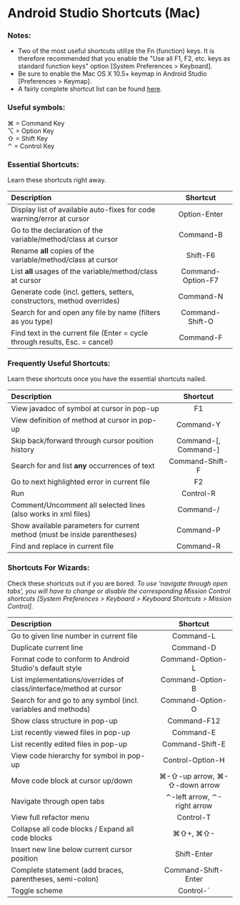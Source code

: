 # Android Studio Shortcuts (Mac)

### Notes:

* Two of the most useful shortcuts utilize the Fn (function) keys. It is therefore recommended that you enable the "Use all F1, F2, etc. keys as standard function keys" option [System Preferences > Keyboard].
* Be sure to enable the Mac OS X 10.5+ keymap in Android Studio [Preferences > Keymap].
* A fairly complete shortcut list can be found [here](http://www.jetbrains.com/idea/docs/IntelliJIDEA_ReferenceCard_Mac.pdf).

### Useful symbols:

&#8984; = Command Key  
&#8997; = Option Key  
&#8679; = Shift Key  
&#8963; = Control Key

### Essential Shortcuts:

Learn these shortcuts right away.

| Description                                                                             | Shortcut             |
|:----------------------------------------------------------------------------------------|:--------------------:|
| Display list of available auto-fixes for code warning/error at cursor                   | Option-Enter         |
| Go to the declaration of the variable/method/class at cursor                            | Command-B            |
| Rename **all** copies of the variable/method/class at cursor                            | Shift-F6           |
| List **all** usages of the variable/method/class at cursor                              | Command-Option-F7    |
| Generate code (incl. getters, setters, constructors, method overrides)                  | Command-N            |
| Search for and open any file by name (filters as you type)                              | Command-Shift-O      |
| Find text in the current file (Enter = cycle through results, Esc. = cancel)            | Command-F            |

### Frequently Useful Shortcuts:

Learn these shortcuts once you have the essential shortcuts nailed.

| Description                                                                             | Shortcut             |
|:----------------------------------------------------------------------------------------|:--------------------:|
| View javadoc of symbol at cursor in pop-up                                              | F1                   |
| View definition of method at cursor in pop-up                                           | Command-Y            |
| Skip back/forward through cursor position history                                       | Command-[, Command-] |
| Search for and list **any** occurrences of text                                         | Command-Shift-F      |
| Go to next highlighted error in current file                                            | F2                   |
| Run                                                                                     | Control-R            |
| Comment/Uncomment all selected lines (also works in xml files)                          | Command-/            |
| Show available parameters for current method (must be inside parentheses)               | Command-P            |
| Find and replace in current file                                                        | Command-R            |

### Shortcuts For Wizards:

Check these shortcuts out if you are bored. *To use 'navigate through open tabs', you will have to change or disable the corresponding Mission Control shortcuts [System Preferences > Keyboard > Keyboard Shortcuts > Mission Control].*

| Description                                                                     | Shortcut                        |
|:--------------------------------------------------------------------------------|:-------------------------------:|
| Go to given line number in current file                                         | Command-L                       |
| Duplicate current line                                                          | Command-D                       |
| Format code to conform to Android Studio's default style                        | Command-Option-L                |
| List implementations/overrides of class/interface/method at cursor              | Command-Option-B                |
| Search for and go to any symbol (incl. variables and methods)                   | Command-Option-O                |
| Show class structure in pop-up                                                  | Command-F12                     |
| List recently viewed files in pop-up                                            | Command-E                       |
| List recently edited files in pop-up                                            | Command-Shift-E                 |
| View code hierarchy for symbol in pop-up                                        | Control-Option-H                |
| Move code block at cursor up/down                                               | &#8984;-&#8679;-up arrow, &#8984;-&#8679;-down arrow        |
| Navigate through open tabs                                                      | &#8963;-left arrow, &#8963;-right arrow |
| View full refactor menu                                                         | Control-T                       |
| Collapse all code blocks / Expand all code blocks                               | &#8984;&#8679;+, &#8984;&#8679;- |
| Insert new line below current cursor position                                   | Shift-Enter                     |
| Complete statement (add braces, parentheses, semi-colon)                        | Command-Shift-Enter             |
| Toggle scheme                                                                   | Control-`             |
